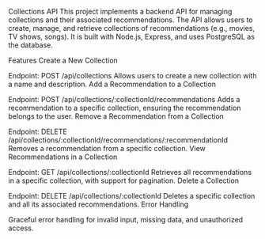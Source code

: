 Collections API
This project implements a backend API for managing collections and their associated recommendations. The API allows users to create, manage, and retrieve collections of recommendations (e.g., movies, TV shows, songs). It is built with Node.js, Express, and uses PostgreSQL as the database.

Features
Create a New Collection

Endpoint: POST /api/collections
Allows users to create a new collection with a name and description.
Add a Recommendation to a Collection

Endpoint: POST /api/collections/:collectionId/recommendations
Adds a recommendation to a specific collection, ensuring the recommendation belongs to the user.
Remove a Recommendation from a Collection

Endpoint: DELETE /api/collections/:collectionId/recommendations/:recommendationId
Removes a recommendation from a specific collection.
View Recommendations in a Collection

Endpoint: GET /api/collections/:collectionId
Retrieves all recommendations in a specific collection, with support for pagination.
Delete a Collection

Endpoint: DELETE /api/collections/:collectionId
Deletes a specific collection and all its associated recommendations.
Error Handling

Graceful error handling for invalid input, missing data, and unauthorized access.
